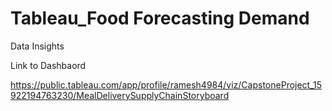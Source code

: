 # Tableau_Food Forecasting Demand
Data Insights



Link to Dashbaord

https://public.tableau.com/app/profile/ramesh4984/viz/CapstoneProject_15922194763230/MealDeliverySupplyChainStoryboard
